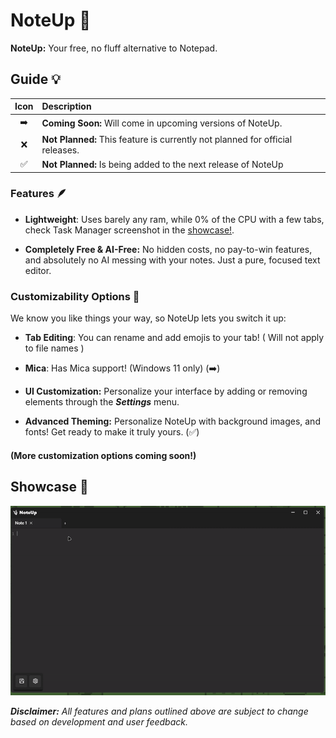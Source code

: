 # NoteUp 📝
**NoteUp:** Your free, no fluff alternative to Notepad.

## Guide 💡 

| Icon | Description                                   |
| :--: | :-------------------------------------------- |
| ➡️    | **Coming Soon:** Will come in upcoming versions of NoteUp.       |
| ❌    | **Not Planned:** This feature is currently not planned for official releases.          |
| ✅    | **Not Planned:** Is being added to the next release of NoteUp         |


### Features 🪶

- **Lightweight**: Uses barely any ram, while 0% of the CPU with a few tabs, check Task Manager screenshot in the [showcase!](#showcase).

- **Completely Free & AI-Free:** No hidden costs, no pay-to-win features, and absolutely no AI messing with your notes. Just a pure, focused text editor.


### Customizability Options 🎨

We know you like things your way, so NoteUp lets you switch it up:


- **Tab Editing**: You can rename and add emojis to your tab! ( Will not apply to file names )

- **Mica**: Has Mica support! (Windows 11 only) (➡️)

- **UI Customization:** Personalize your interface by adding or removing elements through the ***Settings*** menu.

- **Advanced Theming:** Personalize NoteUp with background images, and fonts! Get ready to make it truly yours. (✅)

#### (More customization options coming soon!)


## Showcase 🎩

![Full NoteUp interface](showcase-assets/noteup_demo.gif)




_**Disclaimer:** All features and plans outlined above are subject to change based on development and user feedback._



